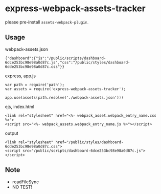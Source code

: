 # express-webpack-assets-tracker

please pre-install `assets-webpack-plugin`.

## Usage

webpack-assets.json
```
{"dashboard":{"js":"/public/scripts/dashboard-6dce253bc98e98a0d87c.js","css":"/public/styles/dashboard-6dde253bc98e98a0d87c.css"}}
```

express, app.js

```
var path = require('path');
var assets = require('express-webpack-assets-tracker');

app.use(assets(path.resolve('./webpack-assets.json')))
```

ejs, index.html
```
<link rel="stylesheet" href="<%- webpack_asset.webpack_entry_name.css %>">
<script src="<%- webpack_assets.webpack_entry_name.js %>"></script>
```

output
```
<link rel="stylesheet" href="/public/styles/dashboard-6dde253bc98e98a0d87c.css">
<script src="/public/scripts/dashboard-6dce253bc98e98a0d87c.js"></script>
```

## Note
- readFileSync
- NO TEST!
